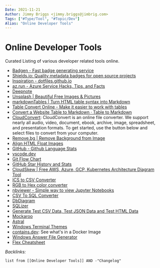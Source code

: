 ```yaml
---
Date: 2021-11-21
Author: Jimmy Briggs <jimmy.briggs@jimbrig.com>
Tags: ["#Type/Tool", "#Topic/Dev"]
Alias: "Online Developer Tools"
---
```


# Online Developer Tools

Curated Listing of various developer related tools online.

- [Badgen - Fast badge generating service](https://badgen.net/)
- [Shields.io: Quality metadata badges for open source projects](https://shields.io/)
- [Inspiration - dotfiles.github.io](https://dotfiles.github.io/inspiration/)
- [az.run - Azure Service Hacks, Tips, and Facts](https://www.az.run/)
- [Deepnote](https://deepnote.com/sign-in?redirect_to=/dashboard)
- [Unsplash | Beautiful Free Images & Pictures](https://unsplash.com/)
- [markdownTables | Turn HTML table syntax into Markdown](https://jmalarcon.github.io/markdowntables/)
- [Table Convert Online - Make it easier to work with tables](https://tableconvert.com/)
- [Convert a Website Table to Markdown · Table to Markdown](https://tabletomarkdown.com/convert-website-table-to-markdown/)
- [CloudConvert](https://cloudconvert.com/): CloudConvert is an online file converter. We support nearly all audio, video, document, ebook, archive, image, spreadsheet, and presentation formats. To get started, use the button below and select files to convert from your computer. 
- [Remove.bg | Remove Background from Image](https://www.remove.bg/)
- [Align HTML Float Images](https://www.hostpapa.com/knowledgebase/align-float-images-website/)
- [GitHub - Github Language Stats](https://madnight.github.io/githut/)
- [vscode.dev](https://vscode.dev/)
- [Git Flow Chart](https://app.gfc.io/graph)
- [GitHub Star History and Stats](https://seladb.github.io/StarTrack-js/#/preload?r=Lissy93,dashy)
- [CloudSkew | Free AWS, Azure, GCP, Kubernetes Architecture Diagram Tool](https://www.cloudskew.com/)
- [ICS to CSV Converter](https://www.projectwizards.net/en/support/ics2csv-converter)
- [RGB to Hex color converter](https://www.rapidtables.com/convert/color/rgb-to-hex.html#:~:text=RGB%20to%20Hex%20color%20table%20%20%20,%20%20%2300FF00%20%2012%20more%20rows%20)
- [nbviewer - Simple way to view Jupyter Notebooks](https://nbviewer.org/)
- [CSV To SQL Converter](http://convertcsv.com/csv-to-sql.htm)
- [DbDiagram](https://dbdiagram.io/home?utm_source=dbdocs)
- [SQLizer](https://sqlizer.io/#/)
- [Generate Test CSV Data, Test JSON Data and Test HTML Data](http://convertcsv.com/generate-test-data.htm)
- [Mockaroo]()
- [Astral](https://app.astralapp.com/dashboard)
- [Windows Terminal Themes](https://windowsterminalthemes.dev/)
- [contains.dev](https://contains.dev/): See what's in a Docker Image
- [Windows Answer File Generator](https://www.windowsafg.com/)
- [Flex Cheatsheet](https://yoksel.github.io/flex-cheatsheet/)





*Backlinks:*

```dataview
list from [[Online Developer Tools]] AND -"Changelog"
```